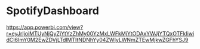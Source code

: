 # SpotifyDashboard

https://app.powerbi.com/view?r=eyJrIjoiMTUyNjQyZjYtYzZhMy00YzMxLWFkMjYtODAxYWJjYTQxOTFkIiwidCI6ImY0M2EwZDVjLTdlMTItNDNhYy04ZWIyLWNmZTEwMjkwZGFhYSJ9
